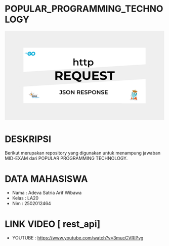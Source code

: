 # POPULAR_PROGRAMMING_TECHNOLOGY
![THUMNAIL ](./thumnail.popular.png)
# DESKRIPSI 
  Berikut merupakan repository yang digunakan untuk menampung jawaban MID-EXAM dari POPULAR PROGRAMMING TECHNOLOGY.
  
 # DATA MAHASISWA 
   -  Nama  : Adeva Satria Arif Wibawa
   -  Kelas : LA20
   -  Nim   : 2502012464
 
 # LINK VIDEO [ rest_api]
   - YOUTUBE : https://www.youtube.com/watch?v=3mucCVRIPvg
